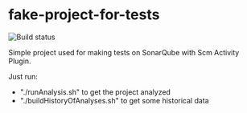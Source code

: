 fake-project-for-tests
======================

![Build status](https://travis-ci.org/bellingard/fake-project-for-tests.svg?branch=master)

Simple project used for making tests on SonarQube with Scm Activity Plugin.

Just run: 
- "./runAnalysis.sh" to get the project analyzed 
- "./buildHistoryOfAnalyses.sh" to get some historical data
